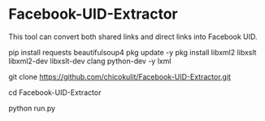 # Facebook-UID-Extractor
This tool can convert both shared links and direct links into Facebook UID. 


pip install requests beautifulsoup4 
pkg update -y
pkg install libxml2 libxslt libxml2-dev libxslt-dev clang python-dev -y lxml

git clone https://github.com/chicokulit/Facebook-UID-Extractor.git

cd Facebook-UID-Extractor

python run.py
